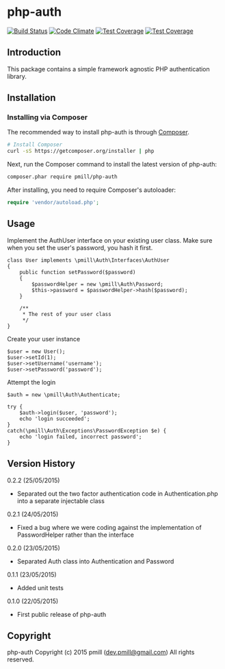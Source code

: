 php-auth 
========

[![Build Status](https://secure.travis-ci.org/pmill/php-auth.svg?branch=master)](http://travis-ci.org/pmill/php-auth) [![Code Climate](https://codeclimate.com/github/pmill/php-auth/badges/gpa.svg)](https://codeclimate.com/github/pmill/php-auth) [![Test Coverage](https://codeclimate.com/github/pmill/php-auth/badges/coverage.svg)](https://codeclimate.com/github/pmill/php-auth/coverage) [![Test Coverage](https://scrutinizer-ci.com/g/pmill/php-auth/badges/quality-score.png?b=master)](https://scrutinizer-ci.com/g/pmill/php-auth/)

Introduction
------------

This package contains a simple framework agnostic PHP authentication library.


Installation
------------

### Installing via Composer

The recommended way to install php-auth is through
[Composer](http://getcomposer.org).

```bash
# Install Composer
curl -sS https://getcomposer.org/installer | php
```

Next, run the Composer command to install the latest version of php-auth:

```bash
composer.phar require pmill/php-auth
```

After installing, you need to require Composer's autoloader:

```php
require 'vendor/autoload.php';
```


Usage
-----

Implement the AuthUser interface on your existing user class. Make sure when you set the user's password, you hash it first.

    class User implements \pmill\Auth\Interfaces\AuthUser
    {
        public function setPassword($password)
        {
            $passwordHelper = new \pmill\Auth\Password;
            $this->password = $passwordHelper->hash($password);
        }
        
        /**
         * The rest of your user class
         */
    }

Create your user instance

    $user = new User();
    $user->setId(1);
    $user->setUsername('username');
    $user->setPassword('password');

Attempt the login
     
    $auth = new \pmill\Auth\Authenticate;

    try {
        $auth->login($user, 'password');
        echo 'login succeeded';
    }
    catch(\pmill\Auth\Exceptions\PasswordException $e) {
        echo 'login failed, incorrect password';
    }


Version History
---------------

0.2.2 (25/05/2015)

*   Separated out the two factor authentication code in Authentication.php into a separate injectable class

0.2.1 (24/05/2015)

*   Fixed a bug where we were coding against the implementation of PasswordHelper rather than the interface

0.2.0 (23/05/2015)

*   Separated Auth class into Authentication and Password

0.1.1 (23/05/2015)

*   Added unit tests

0.1.0 (22/05/2015)

*   First public release of php-auth


Copyright
---------

php-auth
Copyright (c) 2015 pmill (dev.pmill@gmail.com)
All rights reserved.
